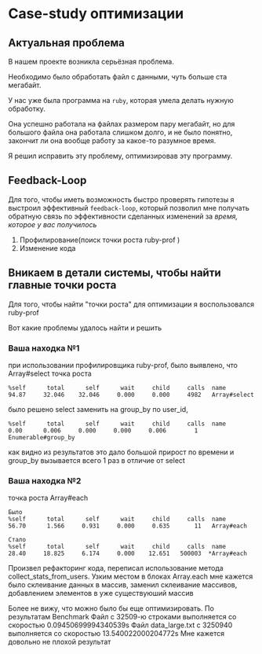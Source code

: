 # Case-study оптимизации

## Актуальная проблема
В нашем проекте возникла серьёзная проблема.

Необходимо было обработать файл с данными, чуть больше ста мегабайт.

У нас уже была программа на `ruby`, которая умела делать нужную обработку.

Она успешно работала на файлах размером пару мегабайт, но для большого файла она работала слишком долго, и не было понятно, закончит ли она вообще работу за какое-то разумное время.

Я решил исправить эту проблему, оптимизировав эту программу.


## Feedback-Loop
Для того, чтобы иметь возможность быстро проверять гипотезы я выстроил эффективный `feedback-loop`, который позволил мне получать обратную связь по эффективности сделанных изменений за *время, которое у вас получилось*
1. Профилирование(поиск точки роста ruby-prof )
2. Изменение кода

## Вникаем в детали системы, чтобы найти главные точки роста
Для того, чтобы найти "точки роста" для оптимизации я воспользовался ruby-prof

Вот какие проблемы удалось найти и решить

### Ваша находка №1

при использовании профилировщика ruby-prof, было выявлено, что Array#select точка роста

    %self      total      self      wait     child     calls  name 
    94.87     32.046    32.046     0.000     0.000     4982   Array#select

было решено select заменить на group_by по user_id,

    %self      total      self      wait     child     calls  name 
    0.00      0.006     0.000     0.000     0.006        1   Enumerable#group_by     

как видно из результатов это дало большой прирост по времени и group_by вызывается всего 1 раз в отличие от select

### Ваша находка №2
точка роста Array#each

    Было
    %self      total      self      wait     child     calls  name     
    56.70      1.566     0.931     0.000     0.635       11   Array#each

    Стало
    %self      total      self      wait     child     calls  name
    28.40     18.825     6.174     0.000    12.651   500003  *Array#each        

Произвел рефакторинг кода, переписал использование метода collect_stats_from_users.
Узким местом в блоках Array.each мне кажется было склеивание данных в массив, заменил 
склеивание массивов, добавлением элементов в уже существуюший массив

Более не вижу, что можно было бы еще оптимизировать.
По результатам Benchmark
Файл с 32509-ю строками выполняется со скоростью 0.09450699994340539s
Файл data_large.txt с 3250940 выполняется со скоростью 13.540022000204772s
Мне кажется довольно не плохой результат